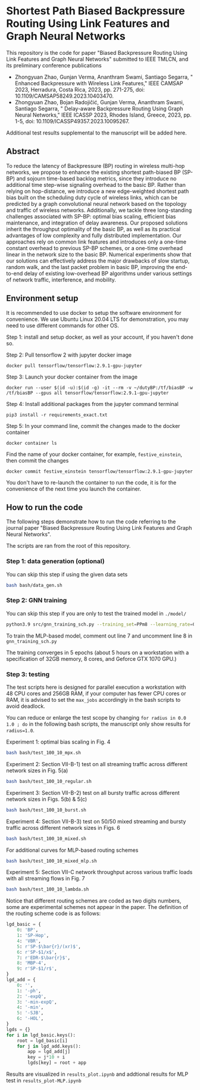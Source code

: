 # Shortest Path Biased Backpressure Routing Using Link Features and Graph Neural Networks

This repository is the code for paper "Biased Backpressure Routing Using Link Features and Graph Neural Networks" submitted to IEEE TMLCN, and its preliminary conference publications

- Zhongyuan Zhao, Gunjan Verma, Ananthram Swami, Santiago Segarra, " Enhanced Backpressure with Wireless Link Features," IEEE CAMSAP 2023, Herradura, Costa Rica, 2023, pp. 271-275, doi: 10.1109/CAMSAP58249.2023.10403470.
- Zhongyuan Zhao, Bojan Radojičić, Gunjan Verma, Ananthram Swami, Santiago Segarra, " Delay-aware Backpressure Routing Using Graph Neural Networks," IEEE ICASSP 2023, Rhodes Island, Greece, 2023, pp. 1-5, doi: 10.1109/ICASSP49357.2023.10095267.

Additional test results supplemental to the manuscript will be added here.

## Abstract

To reduce the latency of Backpressure (BP) routing in wireless multi-hop networks, we propose to enhance the existing shortest path-biased BP (SP-BP) and sojourn time-based backlog metrics, since they introduce no additional time step-wise signaling overhead to the basic BP.
Rather than relying on hop-distance, we introduce a new edge-weighted shortest path bias built on the scheduling duty cycle of wireless links, which can be predicted by a graph convolutional neural network based on the topology and traffic of wireless networks.
Additionally, we tackle three long-standing challenges associated with SP-BP: optimal bias scaling, efficient bias maintenance, and integration of delay awareness. 
Our proposed solutions inherit the throughput optimality of the basic BP, as well as its practical advantages of low complexity and fully distributed implementation. 
Our approaches rely on common link features and introduces only a one-time constant overhead to previous SP-BP schemes, or a one-time overhead linear in the network size to the basic BP.
Numerical experiments show that our solutions can effectively address the major drawbacks of slow startup, random walk, and the last packet problem in basic BP, improving the end-to-end delay of existing low-overhead BP algorithms under various settings of network traffic, interference, and mobility.

## Environment setup

It is recommended to use docker to setup the software environment for convenience. We use Ubuntu Linux 20.04 LTS for demonstration, you may need to use different commands for other OS.

Step 1: install and setup docker, as well as your account, if you haven't done so. 

Step 2: Pull tensorflow 2 with jupyter docker image

`docker pull tensorflow/tensorflow:2.9.1-gpu-jupyter` 

Step 3: Launch your docker container from the image

`docker run --user $(id -u):$(id -g) -it --rm -v ~/dutyBP:/tf/biasBP -w /tf/biasBP --gpus all tensorflow/tensorflow:2.9.1-gpu-jupyter`

Step 4: Install additional packages from the jupyter command terminal

`pip3 install -r requirements_exact.txt`

Step 5: In your command line, commit the changes made to the docker container

`docker container ls`

Find the name of your docker container, for example, `festive_einstein`, then commit the changes 

`docker commit festive_einstein tensorflow/tensorflow:2.9.1-gpu-jupyter`

You don't have to re-launch the container to run the code, it is for the convenience of the next time you launch the container.

## How to run the code

The following steps demonstrate how to run the code referring to the journal paper "Biased Backpressure Routing Using Link Features and Graph Neural Networks".

The scripts are ran from the root of this repository.

### Step 1: data generation (optional)

You can skip this step if using the given data sets

```bash 
bash bash/data_gen.sh
```

### Step 2: GNN training
You can skip this step if you are only to test the trained model in `./model/`

```bash 
python3.9 src/gnn_training_sch.py --training_set=PPm8 --learning_rate=0.0001 --weight_decay=0.001 --T=200 --datapath=./data/data_poisson_train --num_layer=5 --opt=5
```

To train the MLP-based model, comment out line 7 and uncomment line 8 in `gnn_training_sch.py`

The training converges in 5 epochs (about 5 hours on a workstation with a specification of 32GB memory, 8 cores, and Geforce GTX 1070 GPU.)

### Step 3: testing

The test scripts here is designed for parallel execution a workstation with 48 CPU cores and 256GB RAM, if your computer has fewer CPU cores or RAM, it is advised to set the `max_jobs` accordingly in the bash scripts to avoid deadlock. 

You can reduce or enlarge the test scope by changing `for radius in 0.0 1.0 ; do` in the following bash scripts, the manuscript only show results for `radius=1.0`. 

Experiment 1: optimal bias scaling in Fig. 4 

```bash
bash bash/test_100_10_mpx.sh 
``` 


Experiment 2: Section VII-B-1) test on all streaming traffic across different network sizes in Fig. 5(a)

```bash
bash bash/test_100_10_regular.sh 
``` 


Experiment 3: Section VII-B-2) test on all bursty traffic across different network sizes in Figs. 5(b) & 5(c)

```bash
bash bash/test_100_10_burst.sh 
``` 


Experiment 4: Section VII-B-3) test on 50/50 mixed streaming and bursty traffic across different network sizes in Figs. 6

```bash
bash bash/test_100_10_mixed.sh  
``` 

For additional curves for MLP-based routing schemes

```bash
bash bash/test_100_10_mixed_mlp.sh  
``` 

Experiment 5: Section VII-C network throughput across various traffic loads with all streaming flows in Fig. 7

```bash
bash bash/test_100_10_lambda.sh 
``` 

Notice that different routing schemes are coded as two digits numbers, some are experimental schemes not appear in the paper. 
The definition of the routing scheme code is as follows:

```python
lgd_basic = {
    0: 'BP',
    1: 'SP-Hop',
    4: 'VBR',
    5: r'SP-$\bar{r}/(xr)$',
    6: r'SP-$1/x$',
    7: r'EDR-$\bar{r}$',
    8: 'MBP-4',
    9: r'SP-$1/r$',
}
lgd_add = {
    0: '',
    1: '-ph',
    2: '-expQ',
    3: '-min-expQ',
    4: '-min',
    5: '-SJB',
    6: '-HOL',
}
lgds = {}
for i in lgd_basic.keys():
    root = lgd_basic[i]
    for j in lgd_add.keys():
        app = lgd_add[j]
        key = j*10 + i
        lgds[key] = root + app
```

Results are visualized in `results_plot.ipynb` and addtional results for MLP test in `results_plot-MLP.ipynb`
